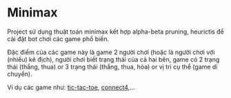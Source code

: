 # Minimax

Project sử dụng thuật toán minimax kết hợp alpha-beta pruning, heurictis để cài đặt bot chơi các game phổ biến.

Đặc điểm của các game này là game 2 người chơi (hoặc là người chơi với (nhiều) kẻ địch), người chơi biết trạng thái của cả hai bên, game có 2 trạng thái (thắng, thua) or 3 trạng thái (thắng, thua, hòa) or vị trí cụ thể (game di chuyển).

Ví dụ các game như: [tic-tac-toe](https://nxhawk.github.io/caro-bot/), [connect4](https://connect4.gamesolver.org/?pos=44234352511334),...
